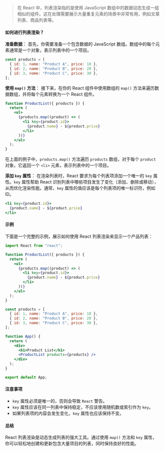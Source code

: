 > 在 React 中，列表渲染指的是使用 JavaScript 数组中的数据动态生成一组相似的组件。这在处理需要展示大量重复元素的场景中非常有用，例如文章列表、商品列表等。

#### 如何进行列表渲染？

**准备数据**： 首先，你需要准备一个包含数据的 JavaScript 数组。数组中的每个元素通常是一个对象，表示列表中的一个项目。

```js
const products = [
  { id: 1, name: "Product A", price: 10 },
  { id: 2, name: "Product B", price: 20 },
  { id: 3, name: "Product C", price: 30 },
];
```

**使用 `map()` 方法**： 接下来，在你的 React 组件中使用数组的 `map()` 方法来遍历数据数组，并将每个元素转换为一个 React 组件。

```jsx
function ProductList({ products }) {
  return (
    <ul>
      {products.map((product) => (
        <li key={product.id}>
          {product.name} - ${product.price}
        </li>
      ))}
    </ul>
  );
}
```

在上面的例子中，`products.map()` 方法遍历 `products` 数组，对于每个 `product` 对象，它返回一个 `<li>` 元素，表示列表中的一个项目。

**添加 `key` 属性**： 在渲染列表时，React 要求为每个列表项添加一个唯一的 `key` 属性。`key` 属性帮助 React 识别列表中哪些项目发生了变化（添加、删除或移动），从而优化渲染性能。通常，`key` 属性的值应该是每个列表项的唯一标识符，例如 ID。

```jsx
<li key={product.id}>
  {product.name} - ${product.price}
</li>
```

#### 示例

下面是一个完整的示例，展示如何使用 React 列表渲染来显示一个产品列表：

```jsx
import React from "react";

function ProductList({ products }) {
  return (
    <ul>
      {products.map((product) => (
        <li key={product.id}>
          {product.name} - ${product.price}
        </li>
      ))}
    </ul>
  );
}

const products = [
  { id: 1, name: "Product A", price: 10 },
  { id: 2, name: "Product B", price: 20 },
  { id: 3, name: "Product C", price: 30 },
];

function App() {
  return (
    <div>
      <h1>Product List</h1>
      <ProductList products={products} />
    </div>
  );
}

export default App;
```

#### 注意事项

- `key` 属性必须是唯一的，否则会导致 `React` 警告。
- `key` 属性应该在同一列表中保持稳定，不应该使用随机数或索引作为 `key`。
- 如果列表项的内容会发生变化，`key` 属性也应该保持不变。

#### 总结

React 列表渲染是动态生成列表的强大工具。通过使用 `map()` 方法和 `key` 属性，你可以轻松地创建和更新包含大量项目的列表，同时保持良好的性能。
